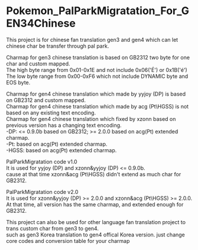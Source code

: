 # Pokemon_PalParkMigratation_For_GEN34Chinese
This project is for chinese fan translation gen3 and gen4 which can let chinese char be transfer through pal park.

Charmap for gen3 chinese translation is based on GB2312 two byte for one char and custom mapped. <br>
The high byte range from 0x01-0x1E and not include 0x06('É') or 0x1B('é') <br>
The low byte range from 0x00-0xF6 which not include DYNAMIC byte and EOS byte.

Charmap for gen4 chinese translation which made by yyjoy (DP) is based on GB2312 and custom mapped.<br>
Charmap for gen4 chinese translation which made by acg (Pt\HGSS) is not based on any existing text encoding.<br>
Charmap for gen4 chinese translation which fixed by xzonn based on previous version has a changing text encoding.<br>
-DP: <= 0.9.0b based on GB2312; >= 2.0.0 based on acg(Pt) extended charmap.<br>
-Pt: based on acg(Pt) extended charmap.<br>
-HGSS: based on acg(Pt) extended charmap.

PalParkMigratation code v1.0 <br>
It is used for yyjoy (DP) and xzonn&yyjoy (DP) <= 0.9.0b. <br>
cause at that time xzonn&acg (Pt\HGSS) didn't extend as much char for GB2312.

PalParkMigratation code v2.0 <br>
It is used for xzonn&yyjoy (DP) >= 2.0.0 and xzonn&acg (Pt\HGSS) >= 2.0.0. <br>
At that time, all version has the same charmap, and extended enough for GB2312.

This project can also be used for other language fan translation project to trans custom char from gen3 to gen4. <br>
such as gen3 Korea translation to gen4 offical Korea version. just change core codes and conversion table for your charmap
